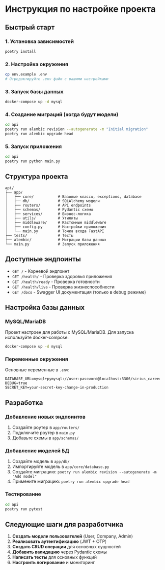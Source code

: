 # Инструкция по настройке проекта

## Быстрый старт

### 1. Установка зависимостей
```bash
poetry install
```

### 2. Настройка окружения
```bash
cp env.example .env
# Отредактируйте .env файл с вашими настройками
```

### 3. Запуск базы данных
```bash
docker-compose up -d mysql
```

### 4. Создание миграций (когда будут модели)
```bash
cd api
poetry run alembic revision --autogenerate -m "Initial migration"
poetry run alembic upgrade head
```

### 5. Запуск приложения
```bash
cd api
poetry run python main.py
```

## Структура проекта

```
api/
├── app/
│   ├── core/           # Базовые классы, exceptions, database
│   ├── db/             # SQLAlchemy модели
│   ├── routers/        # API endpoints
│   ├── schemas/        # Pydantic схемы
│   ├── services/       # Бизнес-логика
│   ├── utils/          # Утилиты
│   ├── middleware/     # Кастомные middleware
│   ├── config.py       # Настройки приложения
│   └── main.py         # Точка входа FastAPI
├── tests/              # Тесты
├── alembic/            # Миграции базы данных
└── main.py             # Запуск приложения
```

## Доступные эндпоинты

- `GET /` - Корневой эндпоинт
- `GET /health/` - Проверка здоровья приложения
- `GET /health/ready` - Проверка готовности
- `GET /health/live` - Проверка жизнеспособности
- `GET /docs` - Swagger UI документация (только в debug режиме)

## Настройка базы данных

### MySQL/MariaDB
Проект настроен для работы с MySQL/MariaDB. Для запуска используйте docker-compose:

```bash
docker-compose up -d mysql
```

### Переменные окружения
Основные переменные в `.env`:

```env
DATABASE_URL=mysql+pymysql://user:password@localhost:3306/sirius_career
DEBUG=true
SECRET_KEY=your-secret-key-change-in-production
```

## Разработка

### Добавление новых эндпоинтов
1. Создайте роутер в `app/routers/`
2. Подключите роутер в `main.py`
3. Добавьте схемы в `app/schemas/`

### Добавление моделей БД
1. Создайте модель в `app/db/`
2. Импортируйте модель в `app/core/database.py`
3. Создайте миграцию: `poetry run alembic revision --autogenerate -m "Add model"`
4. Примените миграцию: `poetry run alembic upgrade head`

### Тестирование
```bash
cd api
poetry run pytest
```

## Следующие шаги для разработчика

1. **Создать модели пользователей** (User, Company, Admin)
2. **Реализовать аутентификацию** (JWT + OTP)
3. **Создать CRUD операции** для основных сущностей
4. **Добавить валидацию** через Pydantic схемы
5. **Написать тесты** для основных функций
6. **Настроить логирование** и мониторинг
